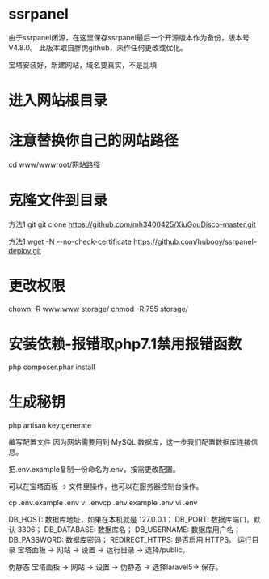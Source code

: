 # ssrpanel
由于ssrpanel闭源，在这里保存ssrpanel最后一个开源版本作为备份，版本号V4.8.0。
此版本取自胖虎github，未作任何更改或优化。

宝塔安装好，新建网站，域名要真实，不是乱填
# 进入网站根目录


# 注意替换你自己的网站路径
cd www/wwwroot/网站路径

# 克隆文件到目录
方法1
git git clone https://github.com/mh3400425/XiuGouDisco-master.git

方法1
wget -N --no-check-certificate https://github.com/hubooy/ssrpanel-deploy.git

# 更改权限
chown -R www:www storage/
chmod -R 755 storage/

# 安装依赖-报错取php7.1禁用报错函数
php composer.phar install
# 生成秘钥
php artisan key:generate

编写配置文件
因为网站需要用到 MySQL 数据库，这一步我们配置数据库连接信息。

把.env.example复制一份命名为.env，按需更改配置。

可以在宝塔面板 -> 文件里操作，也可以在服务器控制台操作。

cp .env.example .env
vi .envcp .env.example .env
vi .env
 
DB_HOST: 数据库地址，如果在本机就是 127.0.0.1；
DB_PORT: 数据库端口，默认 3306；
DB_DATABASE: 数据库名；
DB_USERNAME: 数据库用户名；
DB_PASSWORD: 数据库密码；
REDIRECT_HTTPS: 是否启用 HTTPS。
运行目录
宝塔面板 -> 网站 -> 设置 -> 运行目录 -> 选择/public。

伪静态
宝塔面板 -> 网站 -> 设置 -> 伪静态 -> 选择laravel5-> 保存。
